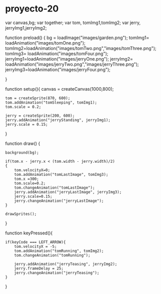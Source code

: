 # proyecto-20
var canvas,bg;
var together;
var tom, tomImg1,tomImg2;
var jerry, jerryImg1,jerryImg2;

function preload() {
    bg = loadImage("images/garden.png");
    tomImg1= loadAnimation("images/tomOne.png");
    tomImg2=loadAnimation("images/tomTwo.png","images/tomThree.png");
    tomImg3= loadAnimation("images/tomFour.png");
    jerryImg1=loadAnimation("images/jerryOne.png");
    jerryImg2= loadAnimation("images/jerryTwo.png","images/jerryThree.png");
    jerryImg3=loadAnimation("images/jerryFour.png");

}

function setup(){
    canvas = createCanvas(1000,800);

    tom = createSprite(870, 600);
    tom.addAnimation("tomSleeping", tomImg1);
    tom.scale = 0.2;

    jerry = createSprite(200, 600);
    jerry.addAnimation("jerryStanding", jerryImg1);
    jerry.scale = 0.15;

}

function draw() {

    background(bg);

    if(tom.x - jerry.x < (tom.width - jerry.width)/2)
    { 
        tom.velocityX=0;
        tom.addAnimation("tomLastImage", tomImg3);
        tom.x =300;
        tom.scale=0.2;
        tom.changeAnimation("tomLastImage");
        jerry.addAnimation("jerryLastImage", jerryImg3);
        jerry.scale=0.15;
        jerry.changeAnimation("jerryLastImage");
    }  

    drawSprites();
}


function keyPressed(){

    if(keyCode === LEFT_ARROW){
        tom.velocityX = -5; 
        tom.addAnimation("tomRunning", tomImg2);
        tom.changeAnimation("tomRunning");
        
        jerry.addAnimation("jerryTeasing", jerryImg2);
        jerry.frameDelay = 25;
        jerry.changeAnimation("jerryTeasing");
    }
}
